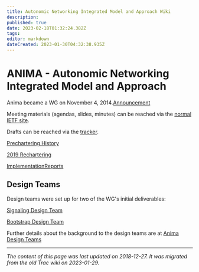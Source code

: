 ```yaml
---
title: Autonomic Networking Integrated Model and Approach Wiki
description: 
published: true
date: 2023-02-18T01:32:24.382Z
tags: 
editor: markdown
dateCreated: 2023-01-30T04:32:38.935Z
---
```


# ANIMA - Autonomic Networking Integrated Model and Approach 
Anima became a WG on November 4, 2014.[Announcement](http://www.ietf.org/mail-archive/web/anima/current/msg00598.html)

Meeting materials (agendas, slides, minutes) can be reached via the [normal IETF site](http://www.ietf.org/meeting/).

Drafts can be reached via the [tracker](https://datatracker.ietf.org/wg/anima/documents/).

[Prechartering History](/PrecharteringHistory)

[2019 Rechartering](/2019Rechartering)

[ImplementationReports](/ImplementationReports)

## Design Teams
Design teams were set up for two of the WG's initial deliverables:

[Signaling Design Team](/SignalingDesignTeam)

[Bootstrap Design Team](/BootstrapDesignTeam)

Further details about the background to the design teams are at [Anima Design Teams](/group/anima/Design)
&nbsp;
&nbsp;
&nbsp;

---

*The content of this page was last updated on 2018-12-27. It was migrated from the old Trac wiki on 2023-01-29.*